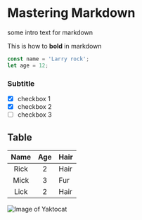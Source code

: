 # Mastering Markdown

some intro text for markdown

This is how to **bold** in markdown

```javascript
const name = 'Larry rock';
let age = 12;
```

### Subtitle
* [x] checkbox 1
* [x] checkbox 2
* [ ] checkbox 3

## Table 

|  Name  |  Age  |  Hair  |
|:------:|:-----:|--------|
|  Rick  |  2    |  Hair  |
|  Mick  |  3    |  Fur   |
|  Lick  |  2    |  Hair  |

![Image of Yaktocat](https://octodex.github.com/images/yaktocat.png)
